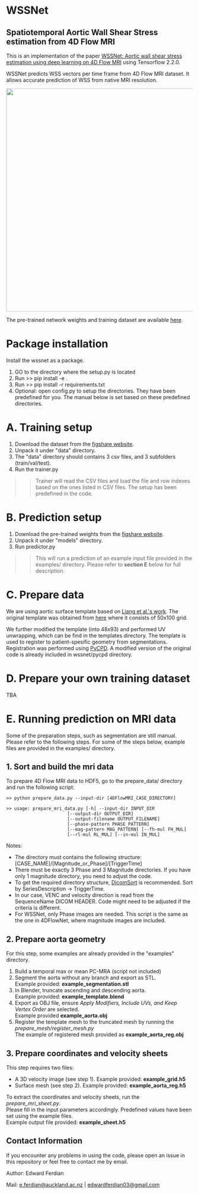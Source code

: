 # WSSNet

Spatiotemporal Aortic Wall Shear Stress estimation from 4D Flow MRI
--



This is an implementation of the paper [WSSNet: Aortic wall shear stress estimation using deep learning on 4D Flow MRI](https://www.frontiersin.org/articles/10.3389/fcvm.2021.769927/full) using Tensorflow 2.2.0. 


WSSNet predicts WSS vectors per time frame from 4D Flow MRI dataset. It allows accurate prediction of WSS from native MRI resolution.

<p align="left">
    <img src="https://i.imgur.com/f7IdEhf.png" width="600">
</p>

The pre-trained network weights and training dataset are available
[here](https://auckland.figshare.com/articles/software/WSSNet_aortic_4D_Flow_MRI_wall_shear_stress_estimation_neural_network/19105067).

# Package installation

Install the wssnet as a package. 
1. GO to the directory where the setup.py is located
2. Run >> pip install -e .
3. Run >> pip install -r requirements.txt
4. Optional: open config.py to setup the directories. They have been predefined for you. The manual below is set based on these predefined directories.


# A. Training setup 
1. Download the dataset from the [figshare website](https://auckland.figshare.com/articles/software/WSSNet_aortic_4D_Flow_MRI_wall_shear_stress_estimation_neural_network/19105067).
2. Unpack it under "data" directory. 
3. The "data" directory should contains 3 csv files, and 3 subfolders (train/val/test).
4. Run the trainer.py
>> Trainer will read the CSV files and load the file and row indexes based on the ones listed in CSV files. The setup has been predefined in the code.

# B. Prediction setup 
1.  Download the pre-trained weights from the [figshare website](https://auckland.figshare.com/articles/software/WSSNet_aortic_4D_Flow_MRI_wall_shear_stress_estimation_neural_network/19105067).
2. Unpack it under "models" directory.
3. Run predictor.py
>> This will run a prediction of an example input file provided in the examples/ directory. Please refer to **section E** below for full description.

# C. Prepare data
We are using aortic surface template based on [Liang et al.'s work](https://www.ncbi.nlm.nih.gov/pmc/articles/PMC5630492/#R30). The original template was obtained from [here](https://github.com/TML-Gatech/DL_Stress_TAA) where it consists of 50x100 grid.

We further modified the template (into 48x93) and performed UV unwrapping, which can be find in the templates directory.
The template is used to register to patient-spesific geometry from segmentations.
Registration was performed using [PyCPD](https://github.com/siavashk/pycpd). A modified version of the original code is already included in wssnet/pycpd directory.
# D. Prepare your own training dataset
TBA



# E. Running prediction on MRI data
Some of the preparation steps, such as segmentation are still manual. Please refer to the following steps.
For some of the steps below, example files are provided in the examples/ directory.
## 1. Sort and build the mri data
To prepare 4D Flow MRI data to HDF5, go to the prepare_data/ directory and run the following script:

    >> python prepare_data.py --input-dir [4DFlowMRI_CASE_DIRECTORY]

    >> usage: prepare_mri_data.py [-h] --input-dir INPUT_DIR
                           [--output-dir OUTPUT_DIR]
                           [--output-filename OUTPUT_FILENAME]
                           [--phase-pattern PHASE_PATTERN]
                           [--mag-pattern MAG_PATTERN] [--fh-mul FH_MUL]
                           [--rl-mul RL_MUL] [--in-mul IN_MUL]

Notes: 
*  The directory must contains the following structure:
    [CASE_NAME]/[Magnitude_or_Phase]/[TriggerTime]
* There must be exactly 3 Phase and 3 Magnitude directories. If you have only 1 magnitude directory, you need to adjust the code.
* To get the required directory structure, [DicomSort](https://dicomsort.com/) is recommended. Sort by SeriesDescription -> TriggerTime.
* In our case, VENC and velocity direction is read from the SequenceName DICOM HEADER. Code might need to be adjusted if the criteria is different.
* For WSSNet, only Phase images are needed. This script is the same as the one in 4DFlowNet, where magnitude images are included.

## 2. Prepare aorta geometry
For this step, some examples are already provided in the "examples" directory.
1. Build a temporal max or mean PC-MRA (script not included)
2. Segment the aorta without any branch and export as STL.    
Example provided: **example_segmentation.stl**
3. In Blender, truncate ascending and descending aorta.    
Example provided: **example_template.blend**
4. Export as OBJ file, ensure *Apply Modifiers, Include UVs, and Keep Vertex Order* are selected.   
Example provided **example_aorta.obj**
5. Register the template mesh to the truncated mesh by running the *prepare_mesh/register_mesh.py*   
The example of registered mesh provided as **example_aorta_reg.obj**

## 3. Prepare coordinates and velocity sheets
This step requires two files:
* A 3D velocity image (see step 1). Example provided: **example_grid.h5**
* Surface mesh (see step 2). Example provided: **example_aorta_reg.h5**

To extract the coordinates and velocity sheets, run the *prepare_mri_sheet.py*.    
Please fill in the input parameters accordingly. Predefined values have been set using the example files.
<br/>
Example output file provided: **example_sheet.h5**




## Contact Information

If you encounter any problems in using the code, please open an issue in this repository or feel free to contact me by email.

Author: Edward Ferdian

Mail: e.ferdian@auckland.ac.nz
| edwardferdian03@gmail.com
